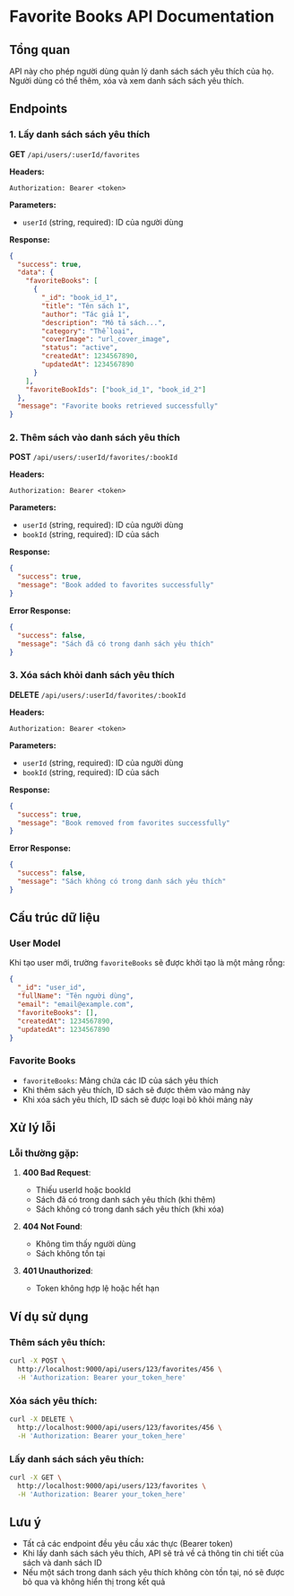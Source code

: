 # Favorite Books API Documentation

## Tổng quan
API này cho phép người dùng quản lý danh sách sách yêu thích của họ. Người dùng có thể thêm, xóa và xem danh sách sách yêu thích.

## Endpoints

### 1. Lấy danh sách sách yêu thích
**GET** `/api/users/:userId/favorites`

**Headers:**
```
Authorization: Bearer <token>
```

**Parameters:**
- `userId` (string, required): ID của người dùng

**Response:**
```json
{
  "success": true,
  "data": {
    "favoriteBooks": [
      {
        "_id": "book_id_1",
        "title": "Tên sách 1",
        "author": "Tác giả 1",
        "description": "Mô tả sách...",
        "category": "Thể loại",
        "coverImage": "url_cover_image",
        "status": "active",
        "createdAt": 1234567890,
        "updatedAt": 1234567890
      }
    ],
    "favoriteBookIds": ["book_id_1", "book_id_2"]
  },
  "message": "Favorite books retrieved successfully"
}
```

### 2. Thêm sách vào danh sách yêu thích
**POST** `/api/users/:userId/favorites/:bookId`

**Headers:**
```
Authorization: Bearer <token>
```

**Parameters:**
- `userId` (string, required): ID của người dùng
- `bookId` (string, required): ID của sách

**Response:**
```json
{
  "success": true,
  "message": "Book added to favorites successfully"
}
```

**Error Response:**
```json
{
  "success": false,
  "message": "Sách đã có trong danh sách yêu thích"
}
```

### 3. Xóa sách khỏi danh sách yêu thích
**DELETE** `/api/users/:userId/favorites/:bookId`

**Headers:**
```
Authorization: Bearer <token>
```

**Parameters:**
- `userId` (string, required): ID của người dùng
- `bookId` (string, required): ID của sách

**Response:**
```json
{
  "success": true,
  "message": "Book removed from favorites successfully"
}
```

**Error Response:**
```json
{
  "success": false,
  "message": "Sách không có trong danh sách yêu thích"
}
```

## Cấu trúc dữ liệu

### User Model
Khi tạo user mới, trường `favoriteBooks` sẽ được khởi tạo là một mảng rỗng:
```json
{
  "_id": "user_id",
  "fullName": "Tên người dùng",
  "email": "email@example.com",
  "favoriteBooks": [],
  "createdAt": 1234567890,
  "updatedAt": 1234567890
}
```

### Favorite Books
- `favoriteBooks`: Mảng chứa các ID của sách yêu thích
- Khi thêm sách yêu thích, ID sách sẽ được thêm vào mảng này
- Khi xóa sách yêu thích, ID sách sẽ được loại bỏ khỏi mảng này

## Xử lý lỗi

### Lỗi thường gặp:
1. **400 Bad Request**: 
   - Thiếu userId hoặc bookId
   - Sách đã có trong danh sách yêu thích (khi thêm)
   - Sách không có trong danh sách yêu thích (khi xóa)

2. **404 Not Found**: 
   - Không tìm thấy người dùng
   - Sách không tồn tại

3. **401 Unauthorized**: 
   - Token không hợp lệ hoặc hết hạn

## Ví dụ sử dụng

### Thêm sách yêu thích:
```bash
curl -X POST \
  http://localhost:9000/api/users/123/favorites/456 \
  -H 'Authorization: Bearer your_token_here'
```

### Xóa sách yêu thích:
```bash
curl -X DELETE \
  http://localhost:9000/api/users/123/favorites/456 \
  -H 'Authorization: Bearer your_token_here'
```

### Lấy danh sách sách yêu thích:
```bash
curl -X GET \
  http://localhost:9000/api/users/123/favorites \
  -H 'Authorization: Bearer your_token_here'
```

## Lưu ý
- Tất cả các endpoint đều yêu cầu xác thực (Bearer token)
- Khi lấy danh sách sách yêu thích, API sẽ trả về cả thông tin chi tiết của sách và danh sách ID
- Nếu một sách trong danh sách yêu thích không còn tồn tại, nó sẽ được bỏ qua và không hiển thị trong kết quả
